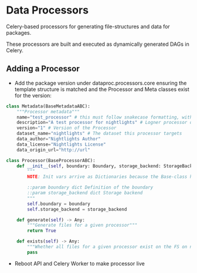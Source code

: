 # Data Processors

Celery-based processors for generating file-structures and data for packages.

These processors are built and executed as dynamically generated DAGs in Celery.

## Adding a Processor

- Add the package version under dataproc.processors.core ensuring the template structure is matched and the Processor and Meta classes exist for the version:

```python
class Metadata(BaseMetadataABC):
    """Processor metadata"""
    name="test_processor" # this must follow snakecase formatting, without special chars
    description="A test processor for nightlights" # Logner processor description
    version="1" # Version of the Processor
    dataset_name="nightlights" # The dataset this processor targets
    data_author="Nightlights Author"
    data_license="Nightlights License"
    data_origin_url="http://url"

class Processor(BaseProcessorABC):
    def __init__(self, boundary: Boundary, storage_backend: StorageBackend) -> None:
        """
        NOTE: Init vars arrive as Dictionaries because the Base-class has to inherit from dict for Celery to serialise

        ::param boundary dict Definition of the boundary
        ::param storage_backend dict Storage backend
        """
        self.boundary = boundary
        self.storage_backend = storage_backend

    def generate(self) -> Any:
        """Generate files for a given processor"""
        return True

    def exists(self) -> Any:
        """Whether all files for a given processor exist on the FS on not"""
        pass
```

- Reboot API and Celery Worker to make processor live
